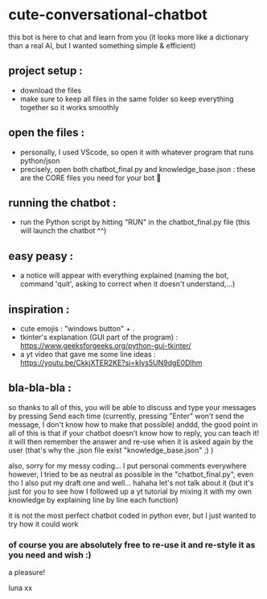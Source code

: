 # cute-conversational-chatbot

this bot is here to chat and learn from you (it looks more like a dictionary than a real AI, but I wanted something simple & efficient)

## project setup :
- download the files
- make sure to keep all files in the same folder so keep everything together so it works smoothly

## open the files :
- personally, I used VScode, so open it with whatever program that runs python/json 
- precisely, open both chatbot_final.py and knowledge_base.json : these are the CORE files you need for your bot 💬

## running the chatbot :
- run the Python script by hitting "RUN" in the chatbot_final.py file (this will launch the chatbot ^^)

## easy peasy :
- a notice will appear with everything explained (naming the bot, command 'quit', asking to correct when it doesn't understand,...)

## inspiration :
- cute emojis : "windows button" + .
- tkinter's explanation (GUI part of the program) : https://www.geeksforgeeks.org/python-gui-tkinter/
- a yt video that gave me some line ideas : https://youtu.be/CkkjXTER2KE?si=kIys5UN9dgE0Dlhm

## bla-bla-bla :
so thanks to all of this, you will be able to discuss and type your messages by pressing Send each time (currently, pressing "Enter" won’t send the message, I don't know how to make that possible)
anddd, the good point in all of this is that if your chatbot doesn’t know how to reply, you can teach it! it will then remember the answer and re-use when it is asked again by the user (that's why the .json file exist "knowledge_base.json" ;) )

also, sorry for my messy coding... I put personal comments everywhere
however, I tried to be as neutral as possible in the "chatbot_final.py", even tho I also put my draft one and well... hahaha let's not talk about it (but it's just for you to see how I followed up a yt tutorial by mixing it with my own knowledge by explaining line by line each function)

it is not the most perfect chatbot coded in python ever, but I just wanted to try how it could work

### of course you are absolutely free to re-use it and re-style it as you need and wish :)




a pleasure!

luna xx
